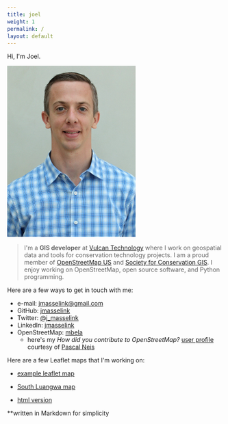 ```yaml
---
title: joel
weight: 1
permalink: /
layout: default
---
```


Hi, I'm Joel.

[comment]:![joelm](/images/Masselink-edit.jpg)
<img src="/images/Masselink-edit.jpg" alt="Joel Masselink" width="300px" height="400px"/>

>I'm a **GIS developer** at [Vulcan Technology](http://www.vulcan.com/technology) where I work on geospatial data and tools for conservation technology projects.
>I am a proud member of [OpenStreetMap US](http://openstreetmap.org) and [Society for Conservation GIS](http://scgis.org).
>I enjoy working on OpenStreetMap, open source software, and Python programming.

Here are a few ways to get in touch with me:

* e-mail: [jmasselink@gmail.com](mailto:jmasselink@gmail.com)
* GitHub: [jmasselink](http://github.com/jmasselink)
* Twitter: [@j_masselink](http://twitter.com/j_masselink)
* LinkedIn: [jmasselink](https://www.linkedin.com/in/jmasselink)
* OpenStreetMap: [mbela](http://www.openstreetmap.org/user/mbela)  
    -  here's my *How did you contribute to OpenStreetMap?* [user profile](http://hdyc.neis-one.org/?mbela) courtesy of [Pascal Neis](http://neis-one.org)


Here are a few Leaflet maps that I'm working on:

* [example leaflet map](/maps/leaflet-map.html)
* [South Luangwa map](/maps/SLuangwa-map.html)

* [html version](html-version.html)

**written in Markdown for simplicity

